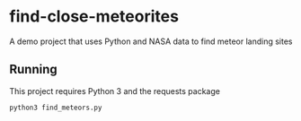 # find-close-meteorites
A demo project that uses Python and NASA data to find meteor landing sites

## Running

This project requires Python 3 and the requests package

`python3 find_meteors.py`
